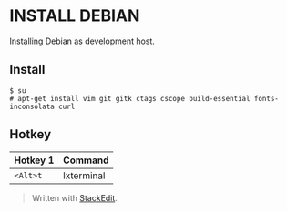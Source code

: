 
# INSTALL DEBIAN
Installing Debian as development host.
## Install
```
$ su
# apt-get install vim git gitk ctags cscope build-essential fonts-inconsolata curl
```
## Hotkey
|Hotkey 1|Command|
|--|--|
| `<Alt>t`|lxterminal|


> Written with [StackEdit](https://stackedit.io/).
<!--stackedit_data:
eyJoaXN0b3J5IjpbNjY1MDQwMTU1LDczMDk5ODExNl19
-->